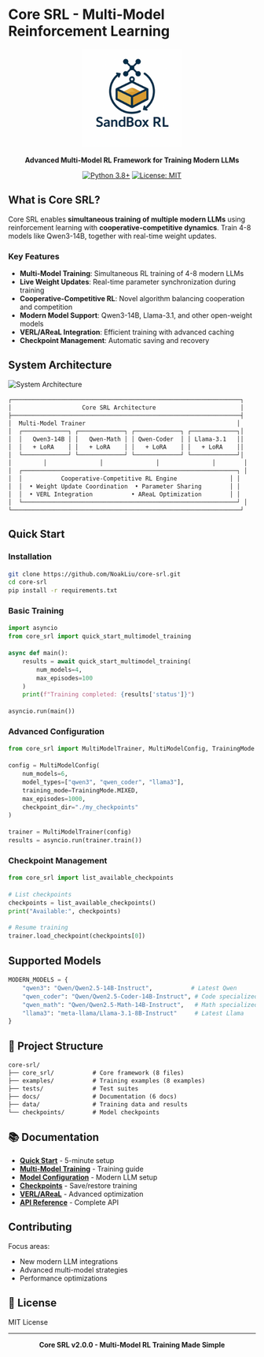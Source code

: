 # Core SRL - Multi-Model Reinforcement Learning

<div align="center">

<img src="assets/logo.png" alt="Core SRL Logo" width="200">

**Advanced Multi-Model RL Framework for Training Modern LLMs**

[![Python 3.8+](https://img.shields.io/badge/python-3.8+-blue.svg)](https://www.python.org/downloads/)
[![License: MIT](https://img.shields.io/badge/License-MIT-yellow.svg)](https://opensource.org/licenses/MIT)

</div>

## What is Core SRL?

Core SRL enables **simultaneous training of multiple modern LLMs** using reinforcement learning with **cooperative-competitive dynamics**. Train 4-8 models like Qwen3-14B, together with real-time weight updates.

### Key Features

- **Multi-Model Training**: Simultaneous RL training of 4-8 modern LLMs
- **Live Weight Updates**: Real-time parameter synchronization during training  
- **Cooperative-Competitive RL**: Novel algorithm balancing cooperation and competition
- **Modern Model Support**: Qwen3-14B, Llama-3.1, and other open-weight models
- **VERL/AReaL Integration**: Efficient training with advanced caching
- **Checkpoint Management**: Automatic saving and recovery

## System Architecture

![System Architecture](assets/archi.jpeg)

```
┌─────────────────────────────────────────────────────────────────┐
│                    Core SRL Architecture                        │
├─────────────────────────────────────────────────────────────────┤
│  Multi-Model Trainer                                           │
│  ┌─────────────┐ ┌─────────────┐ ┌─────────────┐ ┌─────────────┐│
│  │   Qwen3-14B │ │   Qwen-Math │ │ Qwen-Coder  │ │ Llama-3.1   ││
│  │   + LoRA    │ │   + LoRA    │ │   + LoRA    │ │   + LoRA    ││
│  └─────────────┘ └─────────────┘ └─────────────┘ └─────────────┘│
│         │               │               │               │        │
│  ┌─────────────────────────────────────────────────────────────┐ │
│  │           Cooperative-Competitive RL Engine               │ │
│  │  • Weight Update Coordination  • Parameter Sharing        │ │
│  │  • VERL Integration           • AReaL Optimization        │ │
│  └─────────────────────────────────────────────────────────────┘ │
└─────────────────────────────────────────────────────────────────┘
```

## Quick Start

### Installation

```bash
git clone https://github.com/NoakLiu/core-srl.git
cd core-srl
pip install -r requirements.txt
```

### Basic Training

```python
import asyncio
from core_srl import quick_start_multimodel_training

async def main():
    results = await quick_start_multimodel_training(
        num_models=4,
        max_episodes=100
    )
    print(f"Training completed: {results['status']}")

asyncio.run(main())
```

### Advanced Configuration

```python
from core_srl import MultiModelTrainer, MultiModelConfig, TrainingMode

config = MultiModelConfig(
    num_models=6,
    model_types=["qwen3", "qwen_coder", "llama3"],
    training_mode=TrainingMode.MIXED,
    max_episodes=1000,
    checkpoint_dir="./my_checkpoints"
)

trainer = MultiModelTrainer(config)
results = asyncio.run(trainer.train())
```

### Checkpoint Management

```python
from core_srl import list_available_checkpoints

# List checkpoints
checkpoints = list_available_checkpoints()
print("Available:", checkpoints)

# Resume training
trainer.load_checkpoint(checkpoints[0])
```

## Supported Models

```python
MODERN_MODELS = {
    "qwen3": "Qwen/Qwen2.5-14B-Instruct",           # Latest Qwen
    "qwen_coder": "Qwen/Qwen2.5-Coder-14B-Instruct", # Code specialized
    "qwen_math": "Qwen/Qwen2.5-Math-14B-Instruct",   # Math specialized
    "llama3": "meta-llama/Llama-3.1-8B-Instruct"     # Latest Llama
}
```

## 📁 Project Structure

```
core-srl/
├── core_srl/           # Core framework (8 files)
├── examples/           # Training examples (8 examples)
├── tests/              # Test suites
├── docs/               # Documentation (6 docs)
├── data/               # Training data and results
└── checkpoints/        # Model checkpoints
```

## 📚 Documentation

- **[Quick Start](docs/quick_start.md)** - 5-minute setup
- **[Multi-Model Training](docs/multimodel_training.md)** - Training guide
- **[Model Configuration](docs/model_config.md)** - Modern LLM setup
- **[Checkpoints](docs/checkpoints.md)** - Save/restore training
- **[VERL/AReaL](docs/verl_areal.md)** - Advanced optimization
- **[API Reference](docs/api_reference.md)** - Complete API

## Contributing

Focus areas:
- New modern LLM integrations
- Advanced multi-model strategies
- Performance optimizations

## 📄 License

MIT License

---

<div align="center">
<b>Core SRL v2.0.0 - Multi-Model RL Training Made Simple</b>
</div>